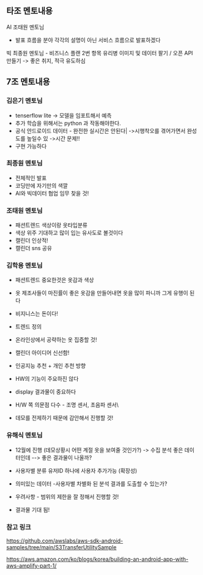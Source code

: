 ## 타조 멘토내용

AI   조태원 멘토님

- 발표 흐름을 분야 각각의 설명이 아닌 서비스 흐름으로 발표하겠다

빅  최종원 멘토님
	- 비즈니스 플랜 2번 항목 유리병 이미지 및 데이터 팔기 / 오픈 API 만들기 
		-> 좋은 취지, 적극 유도하심



## 7조 멘토내용



### 김은기 멘토님

- tenserflow  lite -> 모델을 임포트해서 예측
- 추가 학습을 위해서는  python 과 작동해야한다.
- 공식 안드로이드 데이터 - 완전한 실시간은 안된다|
  ->시행착오를 겪어가면서 완성도를 높일수 있
  ->시간 문제!!
- 구현 가능하다
  

### 최종원 멘토님
- 전체적인 발표 
- 코딩만에 자기만의 색깔
- AI와 빅데이터  협업 임무 찾을 것!
  

### 조태원 멘토님

- 패션트렌드 색상이랑 옷타입분류
- 색상 위주 기대하고 많이 입는 유사도로 볼것이다
- 캘린더 인상적!
- 캘린더 sns 공유



### 김학용 멘토님
- 패션트렌드 중요한것은 옷감과 색상
- 옷 제조사들이 마진률이 좋은 옷감을 만들어내면 옷을 많이 파니까 그게 유행이 된다
- 비지니스는 돈이다!
  
- 트렌드 정의
- 온라인상에서 공략하는 옷 집중할 것!
- 캘린더 아이디어 신선함!
  
- 인공지능 추천 + 개인 추천 방향 

- HW의 기능이 주요하진 않다
- display 결과물이 중요하다

- H/W 쪽 의문점 다수 - 조명 센서, 초음파 센서\

- 데모를 전제하기 때문에 감안해서 진행할 것!



### 유해식 멘토님
- 12월에 진행 (데모상황시 어떤 계절 옷을 보여줄 것인가?) 
  -> 수집 분석 좋은 데이터인데 
  --> 좋은 결과물이 나올까?
- 사용자별 분류 유저ID  하나에 사용자 추가가능 (확장성)

 - 의미있는 데이터 -사용자별 차별화 된 분석 결과를 도출할 수 있는가?

- 우려사항 - 범위의 제한을 잘 정해서 진행할 것!
- 결과물 기대 됨!







### 참고 링크



https://github.com/awslabs/aws-sdk-android-samples/tree/main/S3TransferUtilitySample

https://aws.amazon.com/ko/blogs/korea/building-an-android-app-with-aws-amplify-part-1/